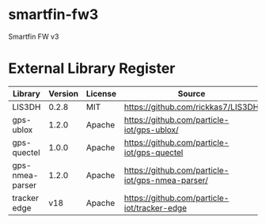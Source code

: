 # smartfin-fw3
Smartfin FW v3

# External Library Register
Library         | Version | License | Source                                           | Location
----------------|---------|---------|--------------------------------------------------|---------
LIS3DH          | 0.2.8   | MIT     | https://github.com/rickkas7/LIS3DH               | lib/LIS3DH
gps-ublox       | 1.2.0   | Apache  | https://github.com/particle-iot/gps-ublox/       | lib/gps-ublox
gps-quectel     | 1.0.0   | Apache  | https://github.com/particle-iot/gps-quectel      | lib/gps-quectel
gps-nmea-parser | 1.2.0   | Apache  | https://github.com/particle-iot/gps-nmea-parser/ | lib/gps-nmea-parser
tracker edge    | v18     | Apache  | https://github.com/particle-iot/tracker-edge     | lib/tracker-edger